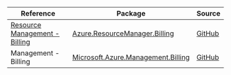 | Reference | Package | Source |
|---|---|---|
|[Resource Management - Billing](resourcemanager.billing-readme.md)|[Azure.ResourceManager.Billing](https://www.nuget.org/packages/Azure.ResourceManager.Billing)|[GitHub](https://github.com/Azure/azure-sdk-for-net/blob/main/sdk/billing/Azure.ResourceManager.Billing)|
|Management - Billing|[Microsoft.Azure.Management.Billing](https://www.nuget.org/packages/Microsoft.Azure.Management.Billing)|[GitHub](https://github.com/Azure/azure-sdk-for-net)|
